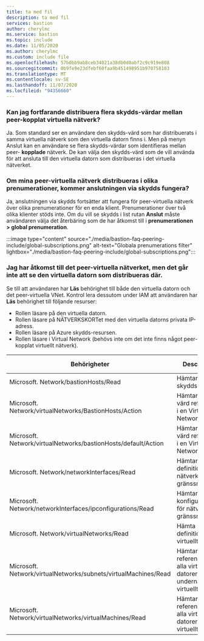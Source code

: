 ```yaml
---
title: ta med fil
description: ta med fil
services: bastion
author: cherylmc
ms.service: bastion
ms.topic: include
ms.date: 11/05/2020
ms.author: cherylmc
ms.custom: include file
ms.openlocfilehash: 57b0bb9ab8ceb34021a38db0d0abf2c9c919e808
ms.sourcegitcommit: 0b9fe9e23dfebf60faa9b451498951b970758103
ms.translationtype: MT
ms.contentlocale: sv-SE
ms.lasthandoff: 11/07/2020
ms.locfileid: "94356660"
---
```

### <a name="can-i-still-deploy-multiple-bastion-hosts-across-peered-virtual-networks"></a>Kan jag fortfarande distribuera flera skydds-värdar mellan peer-kopplat virtuella nätverk?

Ja. Som standard ser en användare den skydds-värd som har distribuerats i samma virtuella nätverk som den virtuella datorn finns i. Men på menyn Anslut kan en användare se flera skydds-värdar som identifieras mellan peer- **kopplade** nätverk. De kan välja den skydds-värd som de vill använda för att ansluta till den virtuella datorn som distribueras i det virtuella nätverket.

### <a name="if-my-peered-vnets-are-deployed-in-different-subscriptions-will-connectivity-via-bastion-work"></a>Om mina peer-virtuella nätverk distribueras i olika prenumerationer, kommer anslutningen via skydds fungera?

Ja, anslutningen via skydds fortsätter att fungera för peer-virtuella nätverk över olika prenumerationer för en enda klient. Prenumerationer över två olika klienter stöds inte. Om du vill se skydds i list rutan **Anslut** måste användaren välja det återbäring som de har åtkomst till i **prenumerationen > global prenumeration**.

:::image type="content" source="./media/bastion-faq-peering-include/global-subscriptions.png" alt-text="Globala prenumerations filter" lightbox="./media/bastion-faq-peering-include/global-subscriptions.png":::

### <a name="i-have-access-to-the-peered-vnet-but-i-cant-see-the-vm-deployed-there"></a>Jag har åtkomst till det peer-virtuella nätverket, men det går inte att se den virtuella datorn som distribueras där.

Se till att användaren har **Läs** behörighet till både den virtuella datorn och det peer-virtuella VNet. Kontrol lera dessutom under IAM att användaren har **Läs** behörighet till följande resurser:

* Rollen läsare på den virtuella datorn.
* Rollen läsare på NÄTVERKSKORTet med den virtuella datorns privata IP-adress.
* Rollen läsare på Azure skydds-resursen.
* Rollen läsare i Virtual Network (behövs inte om det inte finns något peer-kopplat virtuellt nätverk).

|Behörigheter|Description|Behörighets typ|
|---|---| ---|
|Microsoft. Network/bastionHosts/Read |Hämtar en skydds-värd|Åtgärd|
|Microsoft. Network/virtualNetworks/BastionHosts/Action |Hämtar skydds värd referenser i en Virtual Network.|Åtgärd|
|Microsoft. Network/virtualNetworks/bastionHosts/default/Action|Hämtar skydds värd referenser i en Virtual Network.|Åtgärd|
|Microsoft. Network/networkInterfaces/Read|Hämtar en definition för nätverks gränssnitt.|Åtgärd|
|Microsoft. Network/networkInterfaces/ipconfigurations/Read|Hämtar en IP-konfigurationsfil för nätverks gränssnitt.|Åtgärd|
|Microsoft. Network/virtualNetworks/Read|Hämta definition av virtuellt nätverk|Åtgärd|
|Microsoft. Network/virtualNetworks/subnets/virtualMachines/Read|Hämtar referenser till alla virtuella datorer i ett undernät för virtuellt nätverk|Åtgärd|
|Microsoft. Network/virtualNetworks/virtualMachines/Read|Hämtar referenser till alla virtuella datorer i ett virtuellt nätverk|Åtgärd|